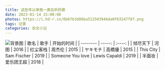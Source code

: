 ```yaml
---
title: 这些年以来我一直在听的歌
date: 2023-01-14 15:00:08
photos: https://i.hd-r.cn/6b67b3d86ba512503946da0f63247f87.png
tags: 记录
categories: 杂文小记
---
```

![背景图](https://i.hd-r.cn/6b67b3d86ba512503946da0f63247f87.png)
| 歌名        | 歌手  |  开始的时间  |
| --------   | -----:  | :----:  |
| 倾尽天下      | 河图   |  2016   |
| 红尘客栈   |  周杰伦  |   2015  |
| ヤキモチ       |    高橋優   |  2015 |
| This City       |    Sam Fischer   |  2019 |
| Someone You love       |    Lewis Capaldi   |  2019 |
| 半面妆       |    爱乐团王超   |  2018 |
